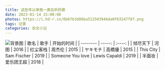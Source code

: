 ```yaml
---
title: 这些年以来我一直在听的歌
date: 2023-01-14 15:00:08
photos: https://i.hd-r.cn/6b67b3d86ba512503946da0f63247f87.png
tags: 记录
categories: 杂文小记
---
```

![背景图](https://i.hd-r.cn/6b67b3d86ba512503946da0f63247f87.png)
| 歌名        | 歌手  |  开始的时间  |
| --------   | -----:  | :----:  |
| 倾尽天下      | 河图   |  2016   |
| 红尘客栈   |  周杰伦  |   2015  |
| ヤキモチ       |    高橋優   |  2015 |
| This City       |    Sam Fischer   |  2019 |
| Someone You love       |    Lewis Capaldi   |  2019 |
| 半面妆       |    爱乐团王超   |  2018 |
